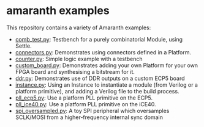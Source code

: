 # amaranth examples

This repository contains a variety of Amaranth examples:

* [comb_test.py](amaranth_examples/comb_test.py): Testbench for a purely combinatorial Module, using Settle.
* [connectors.py](amaranth_examples/connectors.py): Demonstrates using connectors defined in a Platform.
* [counter.py](amaranth_examples/counter.py): Simple logic example with a testbench
* [custom_board.py](amaranth_examples/custom_board.py): Demonstrates adding your own Platform for your own FPGA board and synthesising a bitstream for it.
* [ddr.py](amaranth_examples/ddr.py): Demonstrates use of DDR outputs on a custom ECP5 board
* [instance.py](amaranth_examples/instance.py): Using an Instance to instantiate a module (from Verilog or a platform primitive), and adding a Verilog file to the build process.
* [pll_ecp5.py](amaranth_examples/pll_ecp5.py): Use a platform PLL primitive on the ECP5.
* [pll_ice40.py](amaranth_examples/pll_ice40.py): Use a platform PLL primitive on the iCE40.
* [spi_oversampled.py](amaranth_examples/spi_oversampled.py): A toy SPI peripheral which oversamples SCLK/MOSI from a higher-frequency internal sync domain

